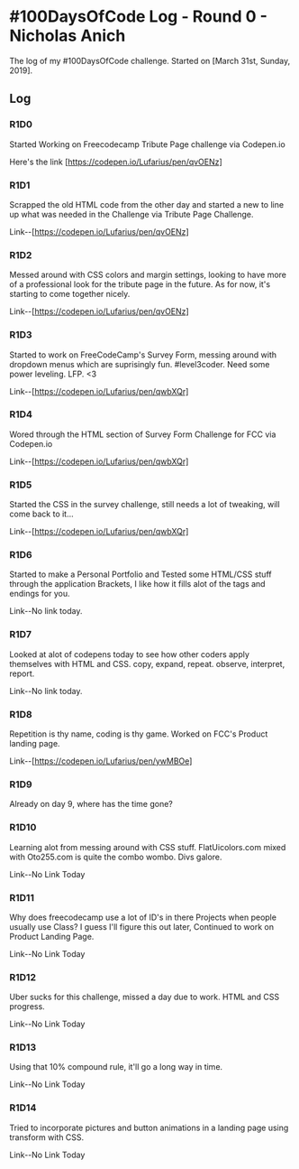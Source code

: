 # #100DaysOfCode Log - Round 0 - Nicholas Anich

The log of my #100DaysOfCode challenge. Started on [March 31st, Sunday, 2019].

## Log

### R1D0 
Started Working on Freecodecamp Tribute Page challenge via Codepen.io 

Here's the link [https://codepen.io/Lufarius/pen/qvOENz]

### R1D1
Scrapped the old HTML code from the other day and started a new to line up what was needed in the Challenge via Tribute Page Challenge.

Link--[https://codepen.io/Lufarius/pen/qvOENz]

### R1D2
Messed around with CSS colors and margin settings, looking to have more of a professional look for the tribute page in the future. As for now, it's starting to come together nicely. 

Link--[https://codepen.io/Lufarius/pen/qvOENz]

### R1D3
Started to work on FreeCodeCamp's Survey Form, messing around with dropdown menus which are suprisingly fun. #level3coder. Need some power leveling. LFP. <3

Link--[https://codepen.io/Lufarius/pen/qwbXQr]

### R1D4
Wored through the HTML section of Survey Form Challenge for FCC via Codepen.io

Link--[https://codepen.io/Lufarius/pen/qwbXQr]

### R1D5
Started the CSS in the survey challenge, still needs a lot of tweaking, will come back to it...

Link--[https://codepen.io/Lufarius/pen/qwbXQr]

### R1D6
Started to make a Personal Portfolio and Tested some HTML/CSS stuff through the application Brackets, I like how it fills alot of the tags and endings for you. 

Link--No link today.

### R1D7
Looked at alot of codepens today to see how other coders apply themselves with HTML and CSS. copy, expand, repeat. observe, interpret, report.

Link--No link today.

### R1D8
Repetition is thy name, coding is thy game. Worked on FCC's Product landing page. 

Link--[https://codepen.io/Lufarius/pen/ywMBOe]

### R1D9
Already on day 9, where has the time gone?

### R1D10
Learning alot from messing around with CSS stuff. FlatUicolors.com mixed with Oto255.com is quite the combo wombo. Divs galore. 

Link--No Link Today

### R1D11
Why does freecodecamp use a lot of ID's in there Projects when people usually use Class? I guess I'll figure this out later, Continued to work on Product Landing Page.

Link--No Link Today

### R1D12
Uber sucks for this challenge, missed a day due to work. HTML and CSS progress. 

Link--No Link Today

### R1D13
Using that 10% compound rule, it'll go a long way in time.

Link--No Link Today

### R1D14
Tried to incorporate pictures and button animations in a landing page using transform with CSS. 

Link--No Link Today